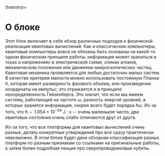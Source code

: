 (hwintro)=

# О блоке

Этот блок включает в себя обзор различных подходов к физической реализации квантовых вычислений. Как и классические
компьютеры, квантовые компьютеры вовсе не обязаны быть основаны на какой-то одном физическом принципе работы: информация
может храниться в токах и напряжениях в электрической схеме, спинах атомов, механическом положении или движении
микроскопических частиц. Квантовая механика проявляется для любых достаточно малых систем. В качестве критерия малости
можно использовать постоянную Планка $\hbar$, которая имеет размерность фазового объема, или произведения координаты на
импульс; это отражается и в принципе неопределенность Гейзенберга. Это значит, что если мы имеем систему, работающей на
частоте $\omega$, разность энергий уровней, в которых хранится информация, скорее всего будет порядка $\hbar \omega$.
Из-за того, что $\hbar\sim 1.054\times 10^{-34}~\mathrm{J}\cdot\mathrm{s}$ -- очень маленькое число, два квантовых
состояния очень слабо отличаются друг от друга.

Из-за того, что все платформы для квантовых вычислений очень разные, делать конкретные утверждения про все сразу
практически невозможно.
В этом блоке будет дана обзорная классификация разных платформ по разным признакам со ссылками на оригинальные работы,
а затем более подробная лекция про сверхпроводниковые кубиты.
